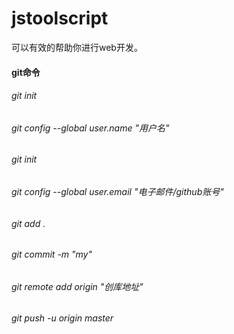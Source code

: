 # jstoolscript
可以有效的帮助你进行web开发。


#### git命令
###### git init
###### git config --global user.name  "用户名"
###### git init
###### git config --global user.email  "电子邮件/github账号"
###### git add .
###### git commit -m "my" 
###### git remote add origin  "创库地址"
###### git push -u origin master
